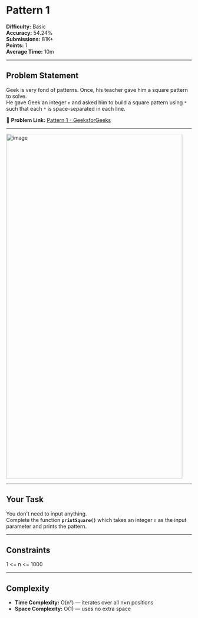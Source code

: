 # Pattern 1

**Difficulty:** Basic  
**Accuracy:** 54.24%  
**Submissions:** 81K+  
**Points:** 1  
**Average Time:** 10m  

---

## Problem Statement
Geek is very fond of patterns. Once, his teacher gave him a square pattern to solve.  
He gave Geek an integer `n` and asked him to build a square pattern using `*` such that each `*` is space-separated in each line.

🔗 **Problem Link:** [Pattern 1 - GeeksforGeeks](https://www.geeksforgeeks.org/problems/square-pattern/1?utm_medium=collab_striver_ytdescription&utm_campaign=pattern_1&utm_source=youtube)


---

<img width="478" height="936" alt="image" src="https://github.com/user-attachments/assets/7df71b73-7767-45c0-a996-e547861b74ab" />

---

## Your Task
You don't need to input anything.  
Complete the function **`printSquare()`** which takes an integer `n` as the input parameter and prints the pattern.

---

## Constraints

1 <= n <= 1000

---

## Complexity
- **Time Complexity:** O(n²) — iterates over all n×n positions  
- **Space Complexity:** O(1) — uses no extra space
